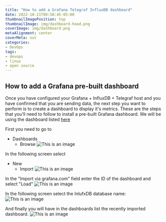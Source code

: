 ```yaml
---
title: "How to add a Grafana Telegraf InfluxDB dashboard"
date: 2022-10-21T00:58:45-05:00
thumbnailImagePosition: top
thumbnailImage: img/dashboard-head.png
coverImage: img/dashboard.png
metaAlignment: center
coverMeta: out
categories:
- DevOps
tags:
- devops
- linux
- open source
---
```


## How to add a Grafana pre-built dashboard 

Once you have configured your Grafana + InfluxDB + Telegraf host and you have confirmed that you are sending data, the next step you want to perform is to create a dashboard to display it's metrics.
These are the steps that you'll need to follow to install a pre-built Grafana dashboard.
We will be using the dashboard listed [here](https://grafana.com/grafana/dashboards/928-telegraf-system-dashboard/)

First you need to go to 
- Dashboards 
  - Browse
![This is an image](http://informatux.net/img/grafana-dashboard1.png)

In the following screen select 
- New
  - Import 
![This is an image](http://informatux.net/img/grafana-dashboard2.png)

In the "Import via grafana.com" field enter the ID of the dashboard and select "Load" 
![This is an image](http://informatux.net/img/grafana-dashboard3.png)


In the following screen select the InlufxDB database name:
![This is an image](http://informatux.net/img/grafana-dashboard4.png)


And finally you will have in the dashboards list the recently imported dashboard. 
![This is an image](http://informatux.net/img/grafana-dashboard5.png)

